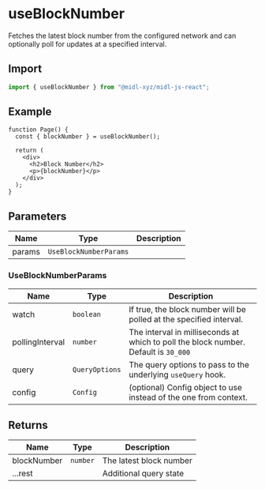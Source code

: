 # useBlockNumber

Fetches the latest block number from the configured network and can optionally poll for updates at a specified interval.

## Import

```ts
import { useBlockNumber } from "@midl-xyz/midl-js-react";
```

## Example

```tsx
function Page() {
  const { blockNumber } = useBlockNumber();

  return (
    <div>
      <h2>Block Number</h2>
      <p>{blockNumber}</p>
    </div>
  );
}
```

## Parameters

| Name   | Type                   | Description |
| ------ | ---------------------- | ----------- |
| params | `UseBlockNumberParams` |             |

### UseBlockNumberParams

| Name            | Type           | Description                                                                         |
| --------------- | -------------- | ----------------------------------------------------------------------------------- |
| watch           | `boolean`      | If true, the block number will be polled at the specified interval.                 |
| pollingInterval | `number`       | The interval in milliseconds at which to poll the block number. Default is `30_000` |
| query           | `QueryOptions` | The query options to pass to the underlying `useQuery` hook.                        |
| config          | `Config`       | (optional) Config object to use instead of the one from context.                    |

## Returns

| Name        | Type     | Description             |
| ----------- | -------- | ----------------------- |
| blockNumber | `number` | The latest block number |
| ...rest     |          | Additional query state  |
